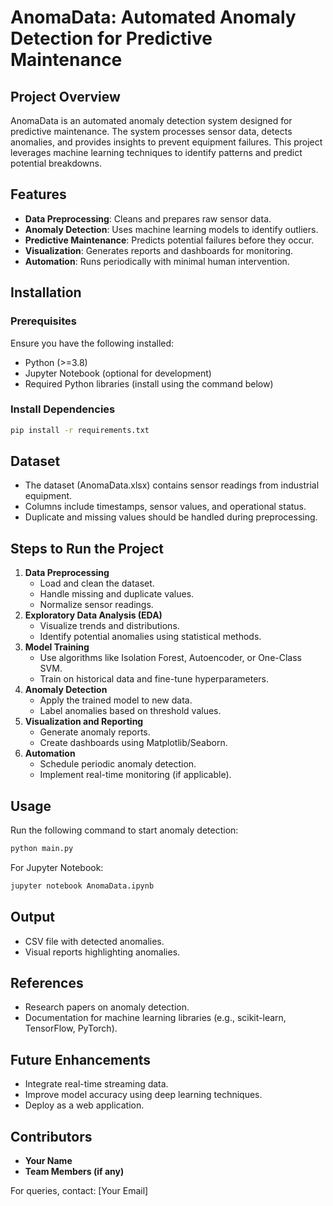 # AnomaData: Automated Anomaly Detection for Predictive Maintenance

## Project Overview
AnomaData is an automated anomaly detection system designed for predictive maintenance. The system processes sensor data, detects anomalies, and provides insights to prevent equipment failures. This project leverages machine learning techniques to identify patterns and predict potential breakdowns.

## Features
- **Data Preprocessing**: Cleans and prepares raw sensor data.
- **Anomaly Detection**: Uses machine learning models to identify outliers.
- **Predictive Maintenance**: Predicts potential failures before they occur.
- **Visualization**: Generates reports and dashboards for monitoring.
- **Automation**: Runs periodically with minimal human intervention.

## Installation
### Prerequisites
Ensure you have the following installed:
- Python (>=3.8)
- Jupyter Notebook (optional for development)
- Required Python libraries (install using the command below)

### Install Dependencies
```bash
pip install -r requirements.txt
```

## Dataset
- The dataset (AnomaData.xlsx) contains sensor readings from industrial equipment.
- Columns include timestamps, sensor values, and operational status.
- Duplicate and missing values should be handled during preprocessing.

## Steps to Run the Project
1. **Data Preprocessing**
   - Load and clean the dataset.
   - Handle missing and duplicate values.
   - Normalize sensor readings.
2. **Exploratory Data Analysis (EDA)**
   - Visualize trends and distributions.
   - Identify potential anomalies using statistical methods.
3. **Model Training**
   - Use algorithms like Isolation Forest, Autoencoder, or One-Class SVM.
   - Train on historical data and fine-tune hyperparameters.
4. **Anomaly Detection**
   - Apply the trained model to new data.
   - Label anomalies based on threshold values.
5. **Visualization and Reporting**
   - Generate anomaly reports.
   - Create dashboards using Matplotlib/Seaborn.
6. **Automation**
   - Schedule periodic anomaly detection.
   - Implement real-time monitoring (if applicable).

## Usage
Run the following command to start anomaly detection:
```bash
python main.py
```
For Jupyter Notebook:
```bash
jupyter notebook AnomaData.ipynb
```

## Output
- CSV file with detected anomalies.
- Visual reports highlighting anomalies.

## References
- Research papers on anomaly detection.
- Documentation for machine learning libraries (e.g., scikit-learn, TensorFlow, PyTorch).

## Future Enhancements
- Integrate real-time streaming data.
- Improve model accuracy using deep learning techniques.
- Deploy as a web application.

## Contributors
- **Your Name**  
- **Team Members (if any)**

For queries, contact: [Your Email]

